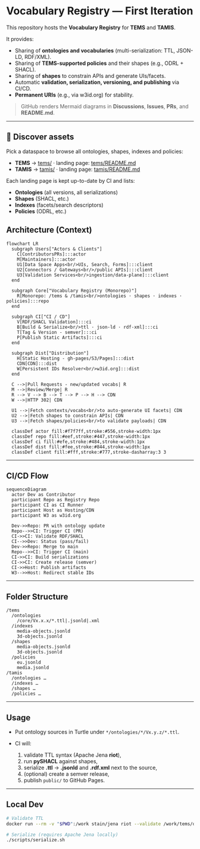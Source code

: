 # Vocabulary Registry — First Iteration

This repository hosts the **Vocabulary Registry** for **TEMS** and **TAMIS**.

It provides:

- Sharing of **ontologies and vocabularies** (multi-serialization: TTL, JSON-LD, RDF/XML).
- Sharing of **TEMS-supported policies** and their shapes (e.g., ODRL + SHACL).
- Sharing of **shapes** to constrain APIs and generate UIs/facets.
- Automatic **validation, serialization, versioning, and publishing** via CI/CD.
- **Permanent URIs** (e.g., via w3id.org) for stability.

> GitHub renders Mermaid diagrams in **Discussions**, **Issues**, **PRs**, and **README.md**.

---

## 🔎 Discover assets

Pick a dataspace to browse all ontologies, shapes, indexes and policies:

- **TEMS** → [tems/](./tems/) · landing page: [tems/README.md](./tems/README.md)
- **TAMIS** → [tamis/](./tamis/) · landing page: [tamis/README.md](./tamis/README.md)

Each landing page is kept up-to-date by CI and lists:

- **Ontologies** (all versions, all serializations)
- **Shapes** (SHACL, etc.)
- **Indexes** (facets/search descriptors)
- **Policies** (ODRL, etc.)

## Architecture (Context)

```mermaid
flowchart LR
  subgraph Users["Actors & Clients"]
    C[ContributorsPRs]:::actor
    M[Maintainers]:::actor
    U1[Data Space Apps<br/>UIs, Search, Forms]:::client
    U2[Connectors / Gateways<br/>/public APIs]:::client
    U3[Validation Services<br/>ingestion/data-plane]:::client
  end

  subgraph Core["Vocabulary Registry (Monorepo)"]
    R[Monorepo: /tems & /tamis<br/>ontologies · shapes · indexes · policies]:::repo
  end

  subgraph CI["CI / CD"]
    V[RDF/SHACL Validation]:::ci
    B[Build & Serialize<br/>ttl · json-ld · rdf-xml]:::ci
    T[Tag & Version - semver]:::ci
    P[Publish Static Artifacts]:::ci
  end

  subgraph Dist["Distribution"]
    H[Static Hosting - gh-pages/S3/Pages]:::dist
    CDN[CDN]:::dist
    W[Persistent IDs Resolver<br/>w3id.org]:::dist
  end

  C -->|Pull Requests - new/updated vocabs| R
  M -->|Review/Merge| R
  R --> V --> B --> T --> P --> H --> CDN
  W -->|HTTP 302| CDN

  U1 -->|Fetch contexts/vocabs<br/>to auto-generate UI facets| CDN
  U2 -->|Fetch shapes to constrain APIs| CDN
  U3 -->|Fetch shapes/policies<br/>to validate payloads| CDN

  classDef actor fill:#f7f7ff,stroke:#556,stroke-width:1px
  classDef repo fill:#eef,stroke:#447,stroke-width:1px
  classDef ci fill:#efe,stroke:#484,stroke-width:1px
  classDef dist fill:#fee,stroke:#844,stroke-width:1px
  classDef client fill:#fff,stroke:#777,stroke-dasharray:3 3
```

---

## CI/CD Flow

```mermaid
sequenceDiagram
  actor Dev as Contributor
  participant Repo as Registry Repo
  participant CI as CI Runner
  participant Host as Hosting/CDN
  participant W3 as w3id.org

  Dev->>Repo: PR with ontology update
  Repo-->>CI: Trigger CI (PR)
  CI->>CI: Validate RDF/SHACL
  CI-->>Dev: Status (pass/fail)
  Dev->>Repo: Merge to main
  Repo-->>CI: Trigger CI (main)
  CI->>CI: Build serializations
  CI->>CI: Create release (semver)
  CI->>Host: Publish artifacts
  W3-->>Host: Redirect stable IDs
```

---

## Folder Structure

```text
/tems
  /ontologies
    /core/Vx.x.x/*.ttl|.jsonld|.xml
  /indexes
    media-objects.jsonld
    3d-objects.jsonld
  /shapes
    media-objects.jsonld
    3d-objects.jsonld
  /policies
    eu.jsonld
    media.jsonld
/tamis
  /ontologies …
  /indexes …
  /shapes …
  /policies …
```

---

## Usage

- Put ontology sources in Turtle under `*/ontologies/*/Vx.y.z/*.ttl`.
- CI will:

  1) validate TTL syntax (Apache Jena **riot**),
  2) run **pySHACL** against shapes,
  3) serialize **.ttl** → **.jsonld** and **.rdf.xml** next to the source,
  4) (optional) create a semver release,
  5) publish `public/` to GitHub Pages.

---

## Local Dev

```bash
# Validate TTL
docker run --rm -v "$PWD":/work stain/jena riot --validate /work/tems/ontologies/core/V0.1.0/core.ttl

# Serialize (requires Apache Jena locally)
./scripts/serialize.sh
```

